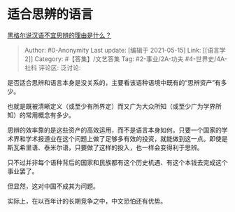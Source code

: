 # 适合思辨的语言
[黑格尔说汉语不宜思辨的理由是什么？](https://www.zhihu.com/question/23781421/answer/1792779456)

> Author: #0-Anonymity
> Last update: [编辑于 2021-05-15]
> Link: [[语言学 2]]
> Category: #【答集】/文艺答集
> Tag: #2-事业/2A-功夫 #4-世界史/4A-社科
> 评论区:
> 泛讨论:

是否适合思辨和语言本身是没关系的，主要看该语种语境中既有的“思辨资产”有多少。

也就是既被清晰定义（或至少有所界定）而又广为大众所知（或至少广为学界所知）的常用概念有多少。

思辨的效率靠的是这些资产的高效运用，而不是语言本身如何。只要一个国家的学术界和学术报道业在这个问题上做了足够多有效的投资，就能做到这一点。即使是斯瓦希里语、泰米尔语，只要做了这样的投入，也一样会变得利于思辨。

只不过并非每个语种背后的国家和民族都有这个历史机遇、有这个本钱去完成这个事业罢了。

但显然，这对中国不成其为问题。

实际上，在以百年计的长期竞争之中，中文恐怕还有优势。
